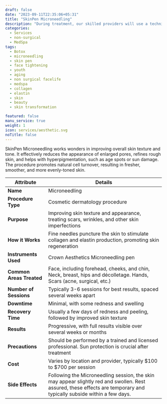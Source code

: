 ```yaml
---
draft: false
date: "2023-09-11T22:35:06+05:31"
title: "SkinPen Microneedling"
description: "During treatment, our skilled providers will use a technique that causes controlled punctures in the skin. This causes your body's natural immune response to take over and produce more collagen. This is the body's natural would healing response, stimulating the production of collagen and elastin, for a more youthful appearance."
categories:
  - Services
  - non-surgical
  - MedSpa
tags:
  - Botox
  - microneedling
  - skin pen
  - face tightening 
  - youth
  - aging 
  - non surgical facelife 
  - medspa
  - collagen
  - elastin
  - skin 
  - beauty 
  - skin transformation 

featured: false
manu_service: true
weight: 1
icon: services/aesthetic.svg
noTitle: false
---
```

 
SkinPen Microneedling works wonders in improving overall skin texture and tone. It effectively reduces the appearance of enlarged pores, refines rough skin, and helps with hyperpigmentation, such as age spots or sun damage. The procedure promotes natural cell turnover, resulting in fresher, smoother, and more evenly-toned skin.

| Attribute                 | Details                                      |
|---------------------------|----------------------------------------------|
| **Name**                  | Microneedling                                |
| **Procedure Type**        | Cosmetic dermatology procedure               |
| **Purpose**               | Improving skin texture and appearance, treating scars, wrinkles, and other skin imperfections |
| **How it Works**          | Fine needles puncture the skin to stimulate collagen and elastin production, promoting skin regeneration |
| **Instruments Used**     | Crown Aesthetics Microneedling pen |
| **Common Areas Treated**  | Face, including forehead, cheeks, and chin, Neck, breast, hips and décolletage. Hands, Scars (acne, surgical, etc.)|
| **Number of Sessions**    | Typically 3-6 sessions for best results, spaced several weeks apart |
| **Downtime**              | Minimal, with some redness and swelling     |
| **Recovery Time**         | Usually a few days of redness and peeling, followed by improved skin texture |
| **Results**               | Progressive, with full results visible over several weeks or months |
| **Precautions**           | Should be performed by a trained and licensed professional.  Sun protection is crucial after treatment |
| **Cost**                  | Varies by location and provider, typically $100 to $700 per session |
| **Side Effects**         | Following the Microneedling session, the skin may appear slightly red and swollen. Rest assured, these effects are temporary and typically subside within a few days. |